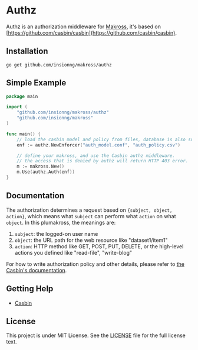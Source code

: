 # Authz 

Authz is an authorization middleware for [Makross](https://github.com/insionng/makross), it's based on [https://github.com/casbin/casbin](https://github.com/casbin/casbin).

## Installation

```
go get github.com/insionng/makross/authz
```

## Simple Example

```Go
package main

import (
	"github.com/insionng/makross/authz"
	"github.com/insionng/makross"
)

func main() {
	// load the casbin model and policy from files, database is also supported.
	enf := authz.NewEnforcer("auth_model.conf", "auth_policy.csv")

	// define your makross, and use the Casbin authz middleware.
	// the access that is denied by authz will return HTTP 403 error.
    m := makross.New()
    m.Use(authz.Auth(enf))
}
```

## Documentation

The authorization determines a request based on ``{subject, object, action}``, which means what ``subject`` can perform what ``action`` on what ``object``. In this plumakross, the meanings are:

1. ``subject``: the logged-on user name
2. ``object``: the URL path for the web resource like "dataset1/item1"
3. ``action``: HTTP method like GET, POST, PUT, DELETE, or the high-level actions you defined like "read-file", "write-blog"


For how to write authorization policy and other details, please refer to [the Casbin's documentation](https://github.com/casbin/casbin).

## Getting Help

- [Casbin](https://github.com/casbin/casbin)

## License

This project is under MIT License. See the [LICENSE](LICENSE) file for the full license text.

